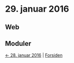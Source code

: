 # 29. januar 2016

## Web

## Moduler

[<- 28. januar 2016](2016-01-28.md)  |  [Forsiden](../index.md)